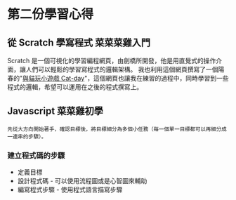 # 第二份學習心得

## 從 Scratch 學寫程式 菜菜菜雞入門

Scratch 是一個可視化的學習編程網頁，由劍橋所開發，他是用直覺式的操作介面，讓人們可以輕鬆的學習寫程式的邏輯架構。
我也利用這個網頁撰寫了一個陽春的"[與貓玩小遊戲 Cat-day](https://scratch.mit.edu/projects/677075189/)"，這個網頁也讓我在練習的過程中，同時學習到一些程式的邏輯，希望可以運用在之後的程式撰寫上。

## Javascript 菜菜雞初學
    
    先從大方向開始著手，確認目標後，將目標細分為多個小任務（每一個單一目標都可以再細分成一連串的步驟）。

### 建立程式碼的步驟
* 定義目標
* 設計程式碼 - 可以使用流程圖或是心智圖來輔助
* 編寫程式步驟 - 使用程式語言描寫步驟


 
  


